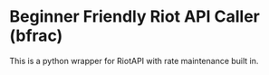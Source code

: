 # Beginner Friendly Riot API Caller (bfrac)

This is a python wrapper for RiotAPI with rate maintenance built in.